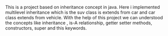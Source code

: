 This is a project based on inheritance concept in java.
Here i implemented multilevel inheritance which is the suv class is extends from car and car class extends from vehicle.
With the help of this project we can understood the concepts like inheritance , is-A relationship, getter setter methods, constructors, super and this keywords. 
